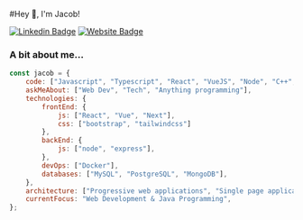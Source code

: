 #Hey 👋, I'm Jacob!

[![Linkedin Badge](https://img.shields.io/badge/-LinkedIn-0e76a8?style=flat-square&logo=Linkedin&logoColor=white)](https://www.linkedin.com/in/jacob-duncan-04685a1b6/)
[![Website Badge](https://img.shields.io/badge/Website-3b5998?style=flat-square&logo=google-chrome&logoColor=white)](http://jacobduncan.me/)

### A bit about me...  

```javascript
const jacob = {
    code: ["Javascript", "Typescript", "React", "VueJS", "Node", "C++", "Java", "PHP"],
    askMeAbout: ["Web Dev", "Tech", "Anything programming"],
    technologies: {
        frontEnd: {
            js: ["React", "Vue", "Next"],
            css: ["bootstrap", "tailwindcss"]
        },
        backEnd: {
            js: ["node", "express"],
        },
        devOps: ["Docker"],
        databases: ["MySQL", "PostgreSQL", "MongoDB"],
    },
    architecture: ["Progressive web applications", "Single page applications"],
    currentFocus: "Web Development & Java Programming",
};
```

